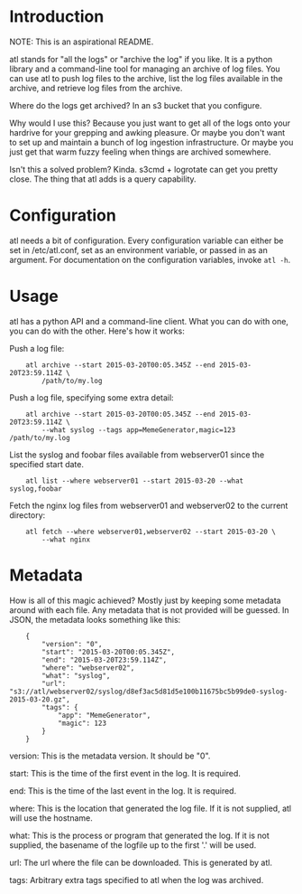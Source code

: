 Introduction
============

NOTE: This is an aspirational README.

atl stands for "all the logs" or "archive the log" if you like. It is a python
library and a command-line tool for managing an archive of log files. You can
use atl to push log files to the archive, list the log files available in the
archive, and retrieve log files from the archive.

Where do the logs get archived? In an s3 bucket that you configure.

Why would I use this? Because you just want to get all of the logs onto your
hardrive for your grepping and awking pleasure. Or maybe you don't want to set
up and maintain a bunch of log ingestion infrastructure. Or maybe you just get
that warm fuzzy feeling when things are archived somewhere.

Isn't this a solved problem? Kinda. s3cmd + logrotate can get you pretty
close. The thing that atl adds is a query capability.

Configuration
=============

atl needs a bit of configuration. Every configuration variable can either be
set in /etc/atl.conf, set as an environment variable, or passed in as an
argument. For documentation on the configuration variables, invoke `atl -h`.

Usage
=====

atl has a python API and a command-line client. What you can do with one, you
can do with the other. Here's how it works:

Push a log file:

        atl archive --start 2015-03-20T00:05.345Z --end 2015-03-20T23:59.114Z \
            /path/to/my.log

Push a log file, specifying some extra detail:

        atl archive --start 2015-03-20T00:05.345Z --end 2015-03-20T23:59.114Z \
            --what syslog --tags app=MemeGenerator,magic=123 /path/to/my.log

List the syslog and foobar files available from webserver01 since the specified
start date.

        atl list --where webserver01 --start 2015-03-20 --what syslog,foobar

Fetch the nginx log files from webserver01 and webserver02 to the current
directory:

        atl fetch --where webserver01,webserver02 --start 2015-03-20 \
            --what nginx

Metadata
========

How is all of this magic achieved? Mostly just by keeping some metadata around
with each file. Any metadata that is not provided will be guessed. In JSON, the
metadata looks something like this:

        {
            "version": "0",
            "start": "2015-03-20T00:05.345Z",
            "end": "2015-03-20T23:59.114Z",
            "where": "webserver02",
            "what": "syslog",
            "url": "s3://atl/webserver02/syslog/d8ef3ac5d81d5e100b11675bc5b99de0-syslog-2015-03-20.gz",
            "tags": {
                "app": "MemeGenerator",
                "magic": 123
            }
        }

version: This is the metadata version. It should be "0".

start: This is the time of the first event in the log. It is required.

end: This is the time of the last event in the log. It is required.

where: This is the location that generated the log file. If it is not supplied,
atl will use the hostname.

what: This is the process or program that generated the log. If it is not
supplied, the basename of the logfile up to the first '.' will be used.

url: The url where the file can be downloaded. This is generated by atl.

tags: Arbitrary extra tags specified to atl when the log was archived.

